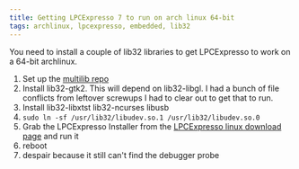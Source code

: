 ```yaml
---
title: Getting LPCExpresso 7 to run on arch linux 64-bit
tags: archlinux, lpcexpresso, embedded, lib32
---
```


You need to install a couple of lib32 libraries to get LPCExpresso to work on a 64-bit archlinux.

1. Set up the [multilib repo](https://wiki.archlinux.org/index.php/Multilib)
1. Install lib32-gtk2. This will depend on lib32-libgl. I had a bunch of file conflicts from leftover screwups I had to clear out to get that to run.
2. Install lib32-libxtst lib32-ncurses libusb
3. `sudo ln -sf /usr/lib32/libudev.so.1 /usr/lib32/libudev.so.0`
3. Grab the LPCExpresso Installer from the [LPCExpresso linux download page](http://www.lpcware.com/lpcxpresso/downloads/linux) and run it
4. reboot
5. despair because it still can't find the debugger probe
